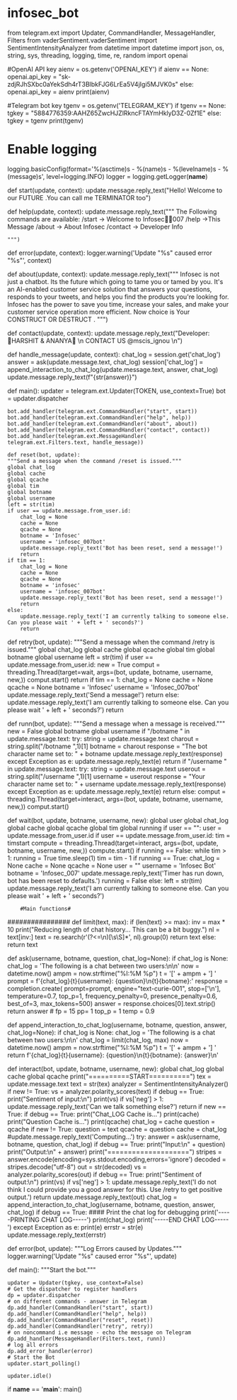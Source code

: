 # infosec_bot
from telegram.ext import Updater, CommandHandler, MessageHandler, Filters
from vaderSentiment.vaderSentiment import SentimentIntensityAnalyzer
from datetime import datetime
import json, os, string, sys, threading, logging, time, re, random
import openai

#OpenAI API key
aienv = os.getenv('OPENAI_KEY')
if aienv == None:
    openai.api_key = "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"
else:
    openai.api_key = aienv
print(aienv)

#Telegram bot key
tgenv = os.getenv('TELEGRAM_KEY')
if tgenv == None:
    tgkey = "5884776359:AAHZ65ZwcHJZlRkncFTAYmHklyD3Z-0Zf1E"
else:
    tgkey = tgenv
print(tgenv)

# Enable logging
logging.basicConfig(format='%(asctime)s - %(name)s - %(levelname)s - %(message)s',
                    level=logging.INFO)
logger = logging.getLogger(__name__)


def start(update, context):
    update.message.reply_text("Hello! Welcome to our FUTURE .You can call me TERMINATOR too")


def help(update, context):
    update.message.reply_text("""
    The Following commands are available:
    /start -> Welcome to Infosec🔴🔴007
    /help ->This Message
    /about -> About Infosec
    /contact -> Developer Info
    
    """)

def error(update, context):
    logger.warning('Update "%s" caused error "%s"', context)


def about(update, context):
    update.message.reply_text("""
            Infosec is not just a chatbot. Its the future which going to tame you or tamed by you. It's an AI-enabled customer service solution that answers your questions, responds to your tweets, and helps you find the products you're looking for. Infosec has the power to save you time, increase your sales, and make your customer service operation more efficient. Now choice is Your CONSTRUCT OR DESTRUCT .
        """)


def contact(update, context):
    update.message.reply_text("Developer: 🔴HARSHIT & ANANYA🔴 \n CONTACT US @mscis_ignou \n")


def handle_message(update, context):
    chat_log = session.get('chat_log')
    answer = ask(update.message.text, chat_log)
    session['chat_log'] = append_interaction_to_chat_log(update.message.text, answer,
                                                         chat_log)
    update.message.reply_text(f"{str(answer)}")


def main():
    updater = telegram.ext.Updater(TOKEN, use_context=True)
    bot = updater.dispatcher

    bot.add_handler(telegram.ext.CommandHandler("start", start))
    bot.add_handler(telegram.ext.CommandHandler("help", help))
    bot.add_handler(telegram.ext.CommandHandler("about", about))
    bot.add_handler(telegram.ext.CommandHandler("contact", contact))
    bot.add_handler(telegram.ext.MessageHandler(
    telegram.ext.Filters.text, handle_message))
    
    def reset(bot, update):
    """Send a message when the command /reset is issued."""
    global chat_log
    global cache
    global qcache
    global tim
    global botname
    global username
    left = str(tim)
    if user == update.message.from_user.id:
        chat_log = None
        cache = None
        qcache = None
        botname = 'Infosec'
        username = 'infosec_007bot'
        update.message.reply_text('Bot has been reset, send a message!')
        return
    if tim == 1:
        chat_log = None
        cache = None
        qcache = None
        botname = 'infosec'
        username = 'infosec_007bot'
        update.message.reply_text('Bot has been reset, send a message!')
        return 
    else:
        update.message.reply_text('I am currently talking to someone else. Can you please wait ' + left + ' seconds?')
        return


def retry(bot, update):
    """Send a message when the command /retry is issued."""
    global chat_log
    global cache
    global qcache
    global tim
    global botname
    global username
    left = str(tim)
    if user == update.message.from_user.id:
        new = True
        comput = threading.Thread(target=wait, args=(bot, update, botname, username, new,))
        comput.start()
        return
    if tim == 1:
        chat_log = None
        cache = None
        qcache = None
        botname = 'Infosec'
        username = 'Infosec_007bot'
        update.message.reply_text('Send a message!')
        return 
    else:
        update.message.reply_text('I am currently talking to someone else. Can you please wait ' + left + ' seconds?')
        return

def runn(bot, update):
    """Send a message when a message is received."""
    new = False
    global botname
    global username
    if "/botname " in update.message.text:
        try:
            string = update.message.text
            charout = string.split("/botname ",1)[1]
            botname = charout
            response = "The bot character name set to: " + botname
            update.message.reply_text(response)
        except Exception as e:
            update.message.reply_text(e)
        return
    if "/username " in update.message.text:
        try:
            string = update.message.text
            userout = string.split("/username ",1)[1]
            username = userout
            response = "Your character name set to: " + username
            update.message.reply_text(response)
        except Exception as e:
            update.message.reply_text(e)
        return
    else:
        comput = threading.Thread(target=interact, args=(bot, update, botname, username, new,))
        comput.start()


def wait(bot, update, botname, username, new):
    global user
    global chat_log
    global cache
    global qcache
    global tim
    global running
    if user == "":
        user = update.message.from_user.id
    if user == update.message.from_user.id:
        tim = timstart
        compute = threading.Thread(target=interact, args=(bot, update, botname, username, new,))
        compute.start()
        if running == False:
            while tim > 1:
                running = True
                time.sleep(1)
                tim = tim - 1
            if running == True:
                chat_log = None
                cache = None
                qcache = None
                user = ""
                username = 'Infosec Bot'
                botname = 'Infosec_007'
                update.message.reply_text('Timer has run down, bot has been reset to defaults.')
                running = False
    else:
        left = str(tim)
        update.message.reply_text('I am currently talking to someone else. Can you please wait ' + left + ' seconds?')
        
        #Main functions#
################
def limit(text, max):
    if (len(text) >= max):
        inv = max * 10
        print("Reducing length of chat history... This can be a bit buggy.")
        nl = text[inv:]
        text = re.search(r'(?<=\n)[\s\S]*', nl).group(0)
        return text
    else:
        return text


def ask(username, botname, question, chat_log=None):
    if chat_log is None:
        chat_log = 'The following is a chat between two users:\n\n'
    now = datetime.now()
    ampm = now.strftime("%I:%M %p")
    t = '[' + ampm + '] '
    prompt = f'{chat_log}{t}{username}: {question}\n{t}{botname}:'
    response = completion.create(
        prompt=prompt, engine="text-curie-001", stop=['\n'], temperature=0.7,
        top_p=1, frequency_penalty=0, presence_penalty=0.6, best_of=3,
        max_tokens=500)
    answer = response.choices[0].text.strip()
    return answer
    # fp = 15 pp= 1 top_p = 1 temp = 0.9

def append_interaction_to_chat_log(username, botname, question, answer, chat_log=None):
    if chat_log is None:
        chat_log = 'The following is a chat between two users:\n\n'
    chat_log = limit(chat_log, max)
    now = datetime.now()
    ampm = now.strftime("%I:%M %p")
    t = '[' + ampm + '] '
    return f'{chat_log}{t}{username}: {question}\n{t}{botname}: {answer}\n'

def interact(bot, update, botname, username, new):
    global chat_log
    global cache
    global qcache
    print("==========START==========")
    tex = update.message.text
    text = str(tex)
    analyzer = SentimentIntensityAnalyzer()
    if new != True:
        vs = analyzer.polarity_scores(text)
        if debug == True:
            print("Sentiment of input:\n")
            print(vs)
        if vs['neg'] > 1:
            update.message.reply_text('Can we talk something else?')
            return
    if new == True:
        if debug == True:
            print("Chat_LOG Cache is...")
            print(cache)
            print("Question Cache is...")
            print(qcache)
        chat_log = cache
        question = qcache
    if new != True:
        question = text
        qcache = question
        cache = chat_log
    #update.message.reply_text('Computing...')
    try:
        answer = ask(username, botname, question, chat_log)
        if debug == True:
            print("Input:\n" + question)
            print("Output:\n" + answer)
            print("====================")
        stripes = answer.encode(encoding=sys.stdout.encoding,errors='ignore')
        decoded = stripes.decode("utf-8")
        out = str(decoded)
        vs = analyzer.polarity_scores(out)
        if debug == True:
            print("Sentiment of output:\n")
            print(vs)
        if vs['neg'] > 1:
            update.message.reply_text('I do not think I could provide you a good answer for this. Use /retry to get positive output.')
            return
        update.message.reply_text(out)
        chat_log = append_interaction_to_chat_log(username, botname, question, answer, chat_log)
        if debug == True:
            #### Print the chat log for debugging
            print('-----PRINTING CHAT LOG-----')
            print(chat_log)
            print('-----END CHAT LOG-----')
    except Exception as e:
            print(e)
            errstr = str(e)
            update.message.reply_text(errstr)


def error(bot, update):
    """Log Errors caused by Updates."""
    logger.warning('Update "%s" caused error "%s"', update)


def main():
    """Start the bot."""

    updater = Updater(tgkey, use_context=False)
    # Get the dispatcher to register handlers
    dp = updater.dispatcher
    # on different commands - answer in Telegram
    dp.add_handler(CommandHandler("start", start))
    dp.add_handler(CommandHandler("help", help))
    dp.add_handler(CommandHandler("reset", reset))
    dp.add_handler(CommandHandler("retry", retry))
    # on noncommand i.e message - echo the message on Telegram
    dp.add_handler(MessageHandler(Filters.text, runn))
    # log all errors
    dp.add_error_handler(error)
    # Start the Bot
    updater.start_polling()
   
    updater.idle()


if __name__ == '__main__':
    main()
